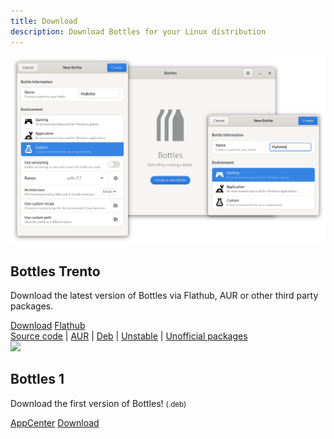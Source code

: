 ```yaml
---
title: Download
description: Download Bottles for your Linux distribution
---
```


<section class="downloads">
  <!-- v3 -->
  <div class="container">
    <div class="image">
      <img src="https://raw.githubusercontent.com/bottlesdevs/Bottles/master/screenshot.png" />
    </div>
    <div class="info">
      <h2>Bottles Trento</h2>
      <p>Download the latest version of Bottles via Flathub, AUR or other third party packages.</p>
      <a class="button" 
         href="https://github.com/bottlesdevs/Bottles/releases/latest" 
         title="Download from GitHub">Download</a>
      <a class="button link" 
         href="https://flathub.org/apps/details/com.usebottles.bottles" 
         title="Download from Flathub">Flathub</a>
      <div class="more-links">
        <a href="https://docs.usebottles.com/getting-started/installation#other-packages">Source code</a> | 
        <a href="https://aur.archlinux.org/packages/bottles/">AUR</a> | 
        <a href="https://github.com/bottlesdevs/Bottles/releases/">Deb</a> | 
        <a href="https://github.com/bottlesdevs/Bottles/actions">Unstable</a> | 
        <a href="https://forums.usebottles.com/d/6-list-of-unofficial-packages">Unofficial packages</a>
      </div>
    </div>
  </div>

  <!-- v1 -->
  <div class="container">
    <div class="image">
      <img src="https://raw.githubusercontent.com/bottlesdevs/Bottles/v1/data/screenshot-1.png" />
    </div>
    <div class="info">
      <h2>Bottles 1</h2>
      <p>Download the first version of Bottles! <small>(.deb)</small></p>
      <a class="button link"
         href="https://appcenter.elementary.io/com.github.mirkobrombin.bottles" 
         title="Download Bottles v1 from AppCenter">AppCenter</a>
      <a class="button"
         href="https://github.com/bottlesdevs/Bottles/releases/tag/continuous-v1" 
         title="Download Bottles v1 (.deb)">Download</a>
    </div>
  </div>
</section>
